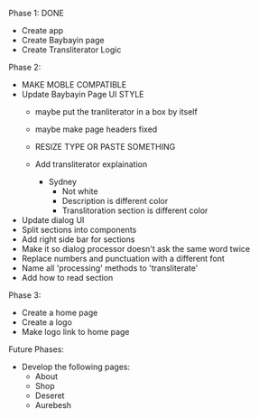 Phase 1: DONE

- Create app
- Create Baybayin page
- Create Transliterator Logic

Phase 2:
- MAKE MOBLE COMPATIBLE
- Update Baybayin Page UI
    STYLE
    - maybe put the tranliterator in a box by itself
    - maybe make page headers fixed

    - RESIZE TYPE OR PASTE SOMETHING
    - Add transliterator explaination

        - Sydney
            - Not white
            - Description is different color
            - Translitoration section is different color
- Update dialog UI
- Split sections into components
- Add right side bar for sections
- Make it so dialog processor doesn't ask the same word twice
- Replace numbers and punctuation with a different font
- Name all 'processing' methods to 'transliterate'
- Add how to read section

Phase 3:

- Create a home page
- Create a logo
- Make logo link to home page

Future Phases:
- Develop the following pages:
    - About
    - Shop
    - Deseret
    - Aurebesh
